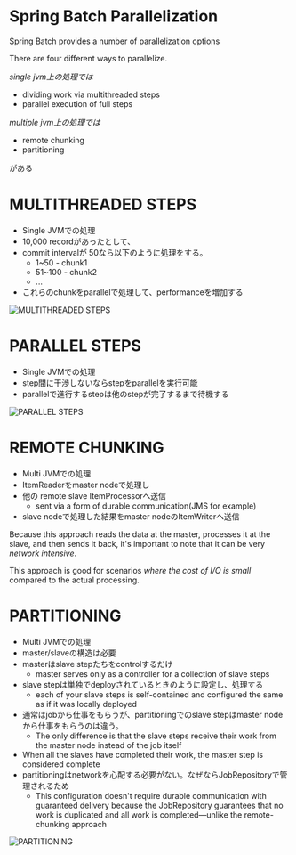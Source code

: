 Spring Batch Parallelization
=============================

Spring Batch provides a number of parallelization options

There are four different ways to parallelize.

*single jvm上の処理では*

+ dividing work via multithreaded steps
+ parallel execution of full steps

*multiple jvm上の処理では*

+ remote chunking
+ partitioning

がある

# MULTITHREADED STEPS

+ Single JVMでの処理
+ 10,000 recordがあったとして、
+ commit intervalが 50なら以下のように処理をする。
  + 1~50 - chunk1
  + 51~100 - chunk2
  + ...
+ これらのchunkをparallelで処理して、performanceを増加する

![MULTITHREADED STEPS](https://dl.dropboxusercontent.com/u/21522805/blog/java/spring-batch-multithreaded_step.png)

# PARALLEL STEPS

+ Single JVMでの処理
+ step間に干渉しないならstepをparallelを実行可能
+ parallelで進行するstepは他のstepが完了するまで待機する

![PARALLEL STEPS](https://dl.dropboxusercontent.com/u/21522805/blog/java/spring-batch-parallel-step.png)

# REMOTE CHUNKING

+ Multi JVMでの処理
+ ItemReaderをmaster nodeで処理し
+ 他の remote slave ItemProcessorへ送信
  + sent via a form of durable communication(JMS for example)
+ slave nodeで処理した結果をmaster nodeのItemWriterへ送信

Because this approach reads the data at the master, processes it at the slave, and then sends it back, it's important to note that it can be very *network intensive*.

This approach is good for scenarios *where the cost of I/O is small* compared to the actual processing.


# PARTITIONING

+ Multi JVMでの処理
+ master/slaveの構造は必要
+ masterはslave stepたちをcontrolするだけ
  + master serves only as a controller for a collection of slave steps
+ slave stepは単独でdeployされているときのように設定し、処理する
  + each of your slave steps is self-contained and configured the same as if it was locally deployed
+ 通常はjobから仕事をもらうが、partitioningでのslave stepはmaster nodeから仕事をもらうのは違う。
  + The only difference is that the slave steps receive their work from the master node instead of the job itself
+ When all the slaves have completed their work, the master step is considered complete
+ partitioningはnetworkを心配する必要がない。なぜならJobRepositoryで管理されるため
  + This configuration doesn't require durable communication with guaranteed delivery because the JobRepository guarantees that no work is duplicated and all work is completed—unlike the remote-chunking approach

![PARTITIONING](https://dl.dropboxusercontent.com/u/21522805/blog/java/spring-batch-partitionning.png)
